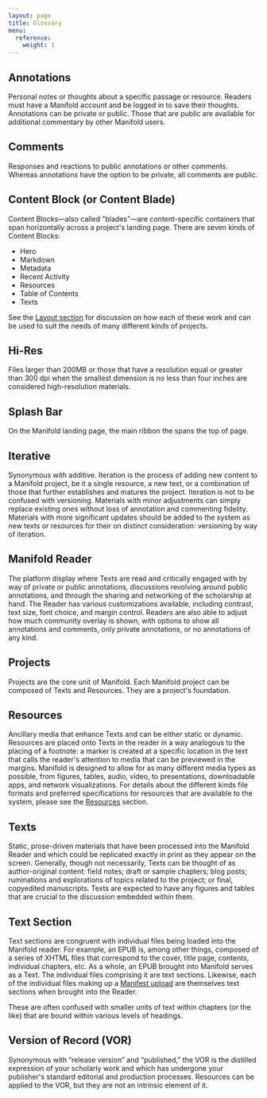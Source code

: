 ```yaml
---
layout: page
title: Glossary
menu:
  reference:
    weight: 1
---
```


## Annotations

Personal notes or thoughts about a specific passage or resource. Readers must have a Manifold account and be logged in to save their thoughts. Annotations can be private or public. Those that are public are available for additional commentary by other Manifold users.

## Comments

Responses and reactions to public annotations or other comments. Whereas annotations have the option to be private, all comments are public.

## Content Block (or Content Blade)

Content Blocks—also called "blades"—are content-specific containers that span horizontally across a project's landing page. There are seven kinds of Content Blocks:

- Hero
- Markdown
- Metadata
- Recent Activity
- Resources
- Table of Contents
- Texts

See the [Layout section](/docs/projects/customizing/layout.html) for discussion on how each of these work and can be used to suit the needs of many different kinds of projects.

## Hi-Res

Files larger than 200MB or those that have a resolution equal or greater than 300 dpi when the smallest dimension is no less than four inches are considered high-resolution materials.

## Splash Bar

On the Manifold landing page, the main ribbon the spans the top of page.

## Iterative

Synonymous with additive. Iteration is the process of adding new content to a Manifold project, be it a single resource, a new text, or a combination of those that further establishes and matures the project. Iteration is not to be confused with versioning. Materials with minor adjustments can simply replace existing ones without loss of annotation and commenting fidelity. Materials with more significant updates should be added to the system as new texts or resources for their on distinct consideration: versioning by way of iteration.

## Manifold Reader

The platform display where Texts are read and critically engaged with by way of private or public annotations, discussions revolving around public annotations, and through the sharing and networking of the scholarship at hand. The Reader has various customizations available, including contrast, text size, font choice, and margin control. Readers are also able to adjust how much community overlay is shown, with options to show all annotations and comments, only private annotations, or no annotations of any kind.

## Projects

Projects are the core unit of Manifold. Each Manifold project can be composed of Texts and Resources. They are a project's foundation.

## Resources

Ancillary media that enhance Texts and can be either static or dynamic. Resources are placed onto Texts in the reader in a way analogous to the placing of a footnote: a marker is created at a specific location in the text that calls the reader's attention to media that can be previewed in the margins. Manifold is designed to allow for as many different media types as possible, from figures, tables, audio, video, to presentations, downloadable apps, and network visualizations. For details about the different kinds file formats and preferred specifications for resources that are available to the system, please see the [Resources](/docs/projects/resources.html) section.

## Texts

Static, prose-driven materials that have been processed into the Manifold Reader and which could be replicated exactly in print as they appear on the screen. Generally, though not necessarily, Texts can be thought of as author-original content: field notes; draft or sample chapters; blog posts; ruminations and explorations of topics related to the project; or final, copyedited manuscripts. Texts are expected to have any figures and tables that are crucial to the discussion embedded within them.

## Text Section

Text sections are congruent with individual files being loaded into the Manifold reader. For example, an EPUB is, among other things, composed of a series of XHTML files that correspond to the cover, title page, contents, individual chapters, etc. As a whole, an EPUB brought into Manifold serves as a Text. The individual files comprising it are text sections. Likewise, each of the individual files making up a [Manifest upload](/docs/projects/preparing/index.html#manifest) are themselves text sections when brought into the Reader.

These are often confused with smaller units of text within chapters (or the like) that are bound within various levels of headings.

## Version of Record (VOR)

Synonymous with “release version” and “published,” the VOR is the distilled expression of your scholarly work and which has undergone your publisher's standard editorial and production processes. Resources can be applied to the VOR, but they are not an intrinsic element of it.
